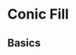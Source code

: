 <script setup>
import Block from '../components/Block.vue'
</script>
# Conic Fill

## Basics

<Block name="conicFillBasic" />
